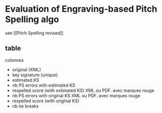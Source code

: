 # Evaluation of Engraving-based Pitch Spelling algo

see [[Pitch Spelling revised]]

## table

colonnes
- original (XML)
- key signature (unique)
- estimated KS
- nb PS errors with estimated KS
- respelled score (with estimated KS)
  XML ou PDF.
  avec marques rouge
- nb PS errors with original KS
  XML ou PDF.
  avec marques rouge
- respelled score (with original KS)
- nb tie breaks




